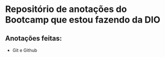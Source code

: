 # Repositório de anotações do Bootcamp que estou fazendo da DIO

## Anotações feitas:
* Git e Github

